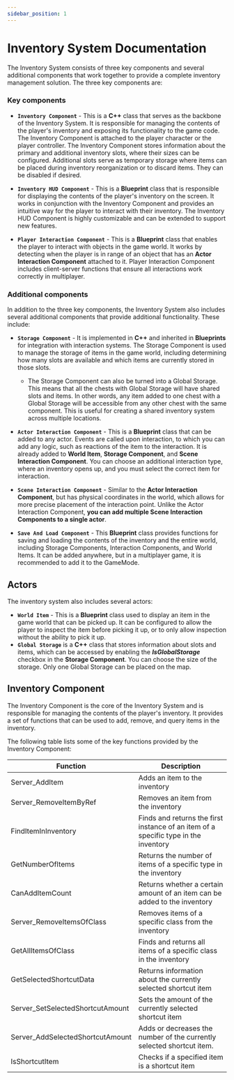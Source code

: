 ```yaml
---
sidebar_position: 1
---
```


# Inventory System Documentation

The Inventory System consists of three key components and several additional components that work together to provide a
complete inventory management solution. The three key components are:

### Key components

- **``Inventory Component``** - This is a **C++** class that serves as the backbone of the Inventory System. It is
  responsible
  for
  managing the contents of the player's inventory and exposing its functionality to the game code. The Inventory
  Component
  is attached to the player character or the player controller. The Inventory Component stores information about the
  primary and additional inventory slots, where their sizes can be configured. Additional slots serve as temporary
  storage where items can be placed during inventory reorganization or to discard items. They can be disabled if
  desired.

- **``Inventory HUD Component``** - This is a **Blueprint** class that is responsible for displaying the contents of the
  player's
  inventory on the screen. It works in conjunction with the Inventory Component and provides an intuitive way for the
  player to interact with their inventory. The Inventory HUD Component is highly customizable and can be extended to
  support new features.

- **``Player Interaction Component``** - This is a **Blueprint** class that enables the player to interact with objects
  in
  the
  game
  world. It works by detecting when the player is in range of an object that has an **Actor Interaction Component**
  attached
  to it. Player Interaction Component includes client-server functions that ensure all interactions work correctly in
  multiplayer.

### Additional components

In addition to the three key components, the Inventory System also includes several additional components that provide
additional functionality. These include:

- **``Storage Component``** - It is implemented in **C++** and inherited in **Blueprints** for integration with
  interaction systems. The Storage Component is
  used to manage the storage of items in the game world, including determining how many slots are available and which
  items are currently stored in those slots.
    - The Storage Component can also be turned into a Global Storage. This means
      that all the chests with Global Storage will have shared slots and items. In other words, any item added to one
      chest
      with a Global Storage will be
      accessible from any other chest with the same component. This is useful for creating a shared
      inventory system across multiple locations.

- **``Actor Interaction Component``** - This is a **Blueprint** class that can be added to any actor. Events are called
  upon interaction, to
  which you can add any logic, such as reactions of the item to the interaction. It is already added to **World Item**,
  **Storage Component**, and **Scene Interaction Component**. You can choose an additional interaction type, where an
  inventory
  opens up, and you must select the correct item for interaction.
- **``Scene Interaction Component``** - Similar to the **Actor Interaction Component**, but has physical coordinates in
  the world,
  which allows for more precise placement of the interaction point. Unlike the Actor Interaction Component, **you can
  add
  multiple Scene Interaction Components to a single actor**.
- **``Save And Load Component``** - This **Blueprint** class provides functions for saving and loading the contents of
  the
  inventory
  and the entire world, including Storage Components, Interaction Components, and World Items. It can be added anywhere,
  but in a multiplayer game, it is recommended to add it to the GameMode.

## Actors

The inventory system also includes several actors:

- **``World Item``** - This is a **Blueprint** class used to display an item in the game world that can be picked up. It
  can be
  configured to allow the player to inspect the item before picking it up, or to only allow inspection without the
  ability to pick it up.
- **``Global Storage``** is a **C++** class that stores information about slots and items, which can be accessed by
  enabling the
  ***IsGlobalStorage*** checkbox in the **Storage Component**. You can choose the size of the storage. Only one Global Storage can
  be placed on the map.


## Inventory Component

The Inventory Component is the core of the Inventory System and is responsible for managing the contents of the player's
inventory. It provides a set of functions that can be used to add, remove, and query items in the inventory.

The following table lists some of the key functions provided by the Inventory Component:

| Function	                        | Description                                                                         |
|----------------------------------|-------------------------------------------------------------------------------------|
| Server_AddItem                   | Adds an item to the inventory                                                       | 
| Server_RemoveItemByRef           | Removes an item from the inventory                                                  | 
| FindItemInInventory              | Finds and returns the first instance of an item of a specific type in the inventory | 
| GetNumberOfItems                 | Returns the number of items of a specific type in the inventory                     | 
| CanAddItemCount                  | Returns whether a certain amount of an item can be added to the inventory           |
| Server_RemoveItemsOfClass        | Removes items of a specific class from the inventory                                |
| GetAllItemsOfClass               | Finds and returns all items of a specific class in the inventory                    |
| GetSelectedShortcutData          | Returns information about the currently selected shortcut item                      |
| Server_SetSelectedShortcutAmount | Sets the amount of the currently selected shortcut item                             |
| Server_AddSelectedShortcutAmount | Adds or decreases the number of the currently selected shortcut item.               |
| IsShortcutItem                   | Checks if a specified item is a shortcut item                                       | 

